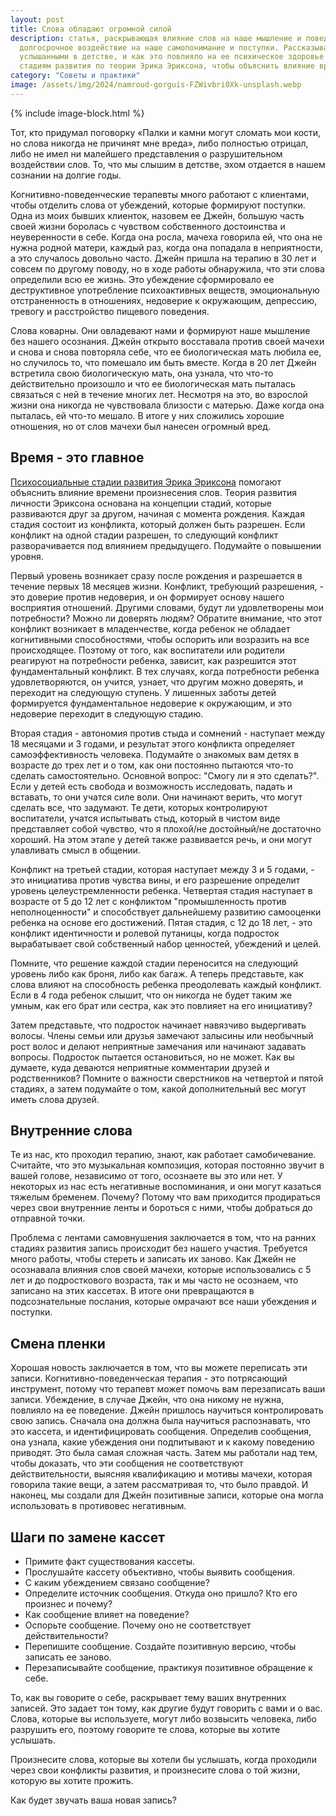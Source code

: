```yaml
---
layout: post
title: Слова обладают огромной силой
description: статья, раскрывающая влияние слов на наше мышление и поведение. Слова, услышанные в детстве, могут оказывать 
  долгосрочное воздействие на наше самопонимание и поступки. Рассказывается история Джейн, чья жизнь была определена словами, 
  услышанными в детстве, и как это повлияло на ее психическое здоровье и отношения. Статья также обращается к психосоциальным 
  стадиям развития по теории Эрика Эриксона, чтобы объяснить влияние времени на формирование нашего мировоззрения и отношений.
category: "Советы и практики"
image: /assets/img/2024/namroud-gorguis-FZWivbri0Xk-unsplash.webp
---
```


{% include image-block.html %}

Тот, кто придумал поговорку «Палки и камни могут сломать мои кости, но слова никогда не причинят мне вреда», либо полностью отрицал, либо не имел ни малейшего 
представления о разрушительном воздействии слов. То, что мы слышим в детстве, эхом отдается в нашем сознании на долгие годы.

Когнитивно-поведенческие терапевты много работают с клиентами, чтобы отделить слова от убеждений, которые формируют поступки. Одна из моих бывших клиенток, 
назовем ее Джейн, большую часть своей жизни боролась с чувством собственного достоинства и неуверенности в себе. Когда она росла, мачеха говорила ей, что 
она не нужна родной матери, каждый раз, когда она попадала в неприятности, а это случалось довольно часто. Джейн пришла на терапию в 30 лет и совсем по другому поводу, 
но в ходе работы обнаружила, что эти слова определили всю ее жизнь. Это убеждение сформировало ее деструктивное употребление психоактивных веществ, эмоциональную 
отстраненность в отношениях, недоверие к окружающим, депрессию, тревогу и расстройство пищевого поведения.

Слова коварны. Они овладевают нами и формируют наше мышление без нашего осознания. Джейн открыто восставала против своей мачехи и снова и снова повторяла себе, 
что ее биологическая мать любила ее, но случилось то, что помешало им быть вместе. Когда в 20 лет Джейн встретила свою биологическую мать, она узнала, что что-то
действительно произошло и что ее биологическая мать пыталась связаться с ней в течение многих лет. Несмотря на это, во взрослой жизни она никогда не чувствовала близости 
с матерью. Даже когда она пыталась, ей что-то мешало. В итоге у них сложились хорошие отношения, но от слов мачехи был нанесен огромный вред.

## Время - это главное

<a href="https://www.simplypsychology.org/erik-erikson.html" rel="nofollow">Психосоциальные стадии развития Эрика Эриксона</a> помогают объяснить 
влияние времени произнесения слов. Теория развития личности Эриксона основана на концепции стадий, которые развиваются друг за другом, начиная с момента 
рождения. Каждая стадия состоит из конфликта, который должен быть разрешен. 
Если конфликт на одной стадии разрешен, то следующий конфликт разворачивается под влиянием предыдущего. Подумайте о повышении уровня.

Первый уровень возникает сразу после рождения и разрешается в течение первых 18 месяцев жизни. Конфликт, требующий разрешения, - это доверие против 
недоверия, и он формирует основу нашего восприятия отношений. Другими словами, будут ли удовлетворены мои потребности? Можно ли доверять людям? 
Обратите внимание, что этот конфликт возникает в младенчестве, когда ребенок не обладает когнитивными способностями, чтобы оспорить или возразить на все 
происходящее. Поэтому от того, как воспитатели или родители реагируют на потребности ребенка, зависит, как разрешится этот фундаментальный конфликт. 
В тех случаях, когда потребности ребенка удовлетворяются, он учится, узнает, что другим можно доверять, и переходит на следующую ступень. У лишенных 
заботы детей формируется фундаментальное недоверие к окружающим, и это недоверие переходит в следующую стадию.

Вторая стадия - автономия против стыда и сомнений - наступает между 18 месяцами и 3 годами, и результат этого конфликта определяет самоэффективность 
человека. Подумайте о знакомых вам детях в возрасте до трех лет и о том, как они постоянно пытаются что-то сделать самостоятельно. 
Основной вопрос: "Смогу ли я это сделать?". Если у детей есть свобода и возможность исследовать, падать и вставать, то они учатся силе воли. 
Они начинают верить, что могут сделать все, что задумают. Те дети, которых контролируют воспитатели, учатся испытывать стыд, который в чистом виде 
представляет собой чувство, что я плохой/не достойный/не достаточно хороший. На этом этапе у детей также развивается речь, и они могут улавливать смысл в общении.

Конфликт на третьей стадии, которая наступает между 3 и 5 годами, - это инициатива против чувства вины, и его разрешение определит уровень 
целеустремленности ребенка. Четвертая стадия наступает в возрасте от 5 до 12 лет с конфликтом "промышленность против неполноценности" и способствует 
дальнейшему развитию самооценки ребенка на основе его достижений. Пятая стадия, с 12 до 18 лет, - это конфликт идентичности и ролевой путаницы, 
когда подросток вырабатывает свой собственный набор ценностей, убеждений и целей.

Помните, что решение каждой стадии переносится на следующий уровень либо как броня, либо как багаж. А теперь представьте, как слова влияют на способность
ребенка преодолевать каждый конфликт. Если в 4 года ребенок слышит, что он никогда не будет таким же умным, как его брат или сестра, как это повлияет на его инициативу?

Затем представьте, что подросток начинает навязчиво выдергивать волосы. Члены семьи или друзья замечают залысины или необычный рост волос и делают 
неприятные замечания или начинают задавать вопросы. Подросток пытается остановиться, но не может. Как вы думаете, куда деваются неприятные комментарии 
друзей и родственников? Помните о важности сверстников на четвертой и пятой стадиях, а затем подумайте о том, какой дополнительный вес могут иметь слова друзей.

## Внутренние слова

Те из нас, кто проходил терапию, знают, как работает самобичевание. Считайте, что это музыкальная композиция, которая постоянно звучит в вашей голове,
независимо от того, осознаете вы это или нет. У некоторых из нас есть негативные воспоминания, и они могут казаться тяжелым бременем. Почему? Потому
что вам приходится продираться через свои внутренние ленты и бороться с ними, чтобы добраться до отправной точки.

Проблема с лентами самовнушения заключается в том, что на ранних стадиях развития запись происходит без нашего участия. Требуется много работы, чтобы 
стереть и записать их заново. Как Джейн не осознавала влияния слов своей мачехи, которые использовались с 5 лет и до подросткового возраста, 
так и мы часто не осознаем, что записано на этих кассетах.  В итоге они превращаются в подсознательные послания, которые омрачают все наши убеждения и поступки.

## Смена пленки

Хорошая новость заключается в том, что вы можете переписать эти записи. Когнитивно-поведенческая терапия - это потрясающий инструмент, потому 
что терапевт может помочь вам перезаписать ваши записи. Убеждение, в случае Джейн, что она никому не нужна, повлияло на ее поведение. Джейн 
пришлось научиться контролировать свою запись. Сначала она должна была научиться распознавать, что это кассета, и идентифицировать сообщения. 
Определив сообщения, она узнала, какие убеждения они подпитывают и к какому поведению приводят. Это была самая сложная часть. Затем мы работали 
над тем, чтобы доказать, что эти сообщения не соответствуют действительности, выясняя квалификацию и мотивы мачехи, которая говорила такие вещи,
а затем рассматривая то, что было правдой. И наконец, мы создали для Джейн позитивные записи, которые она могла использовать в противовес негативным.

## Шаги по замене кассет

- Примите факт существования кассеты.
- Прослушайте кассету объективно, чтобы выявить сообщения.
- С каким убеждением связано сообщение?
- Определите источник сообщения. Откуда оно пришло? Кто его произнес и почему?
- Как сообщение влияет на поведение?
- Оспорьте сообщение. Почему оно не соответствует действительности?
- Перепишите сообщение. Создайте позитивную версию, чтобы записать ее заново.
- Перезаписывайте сообщение, практикуя позитивное обращение к себе.

То, как вы говорите о себе, раскрывает тему ваших внутренних записей. Это задает тон тому, как другие будут говорить с вами и о вас. Слова, которые вы используете,
могут либо возвысить человека, либо разрушить его, поэтому говорите те слова, которые вы хотите услышать.

Произнесите слова, которые вы хотели бы услышать, когда проходили через свои конфликты развития, и произнесите слова о той жизни, которую вы хотите прожить. 

Как будет звучать ваша новая запись?
